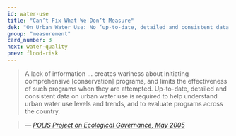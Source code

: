 ```yaml
---
id: water-use
title: "Can’t Fix What We Don’t Measure"
dek: "On Urban Water Use: No ‘up-to-date, detailed and consistent data.’"
group: "measurement"
card_number: 3
next: water-quality
prev: flood-risk
---
```


<div id="DC-note-213233" class="DC-note-container"></div>
<script src="//s3.amazonaws.com/s3.documentcloud.org/notes/loader.js"></script>
<script>
  dc.embed.loadNote('//www.documentcloud.org/documents/1845775-watershed/annotations/213233.js');
</script>


> A lack of information … creates wariness about initiating comprehensive [conservation] programs, and limits the effectiveness of such programs when they are attempted. Up-to-date, detailed and consistent data on urban water use is required to help understand urban water use levels and trends, and to evaluate programs across the country.

> — <cite>[POLIS Project on Ecological Governance, May 2005][1]</cite>

[1]:http://www.polisproject.org/files/pub_database/watershed.pdf
